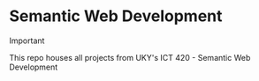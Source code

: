 # Semantic Web Development
> [!IMPORTANT]
> This repo houses all projects from UKY's ICT 420 - Semantic Web Development
